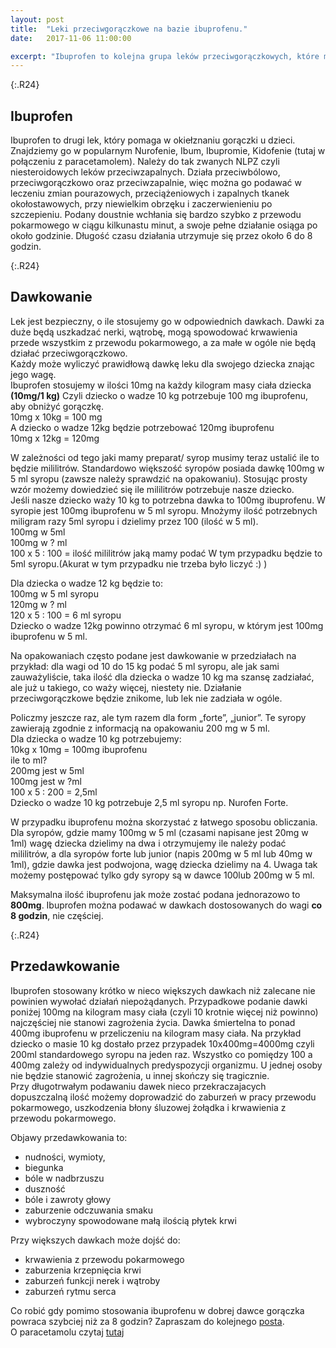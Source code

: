 ```yaml
---
layout: post
title:  "Leki przeciwgorączkowe na bazie ibuprofenu."
date:   2017-11-06 11:00:00

excerpt: "Ibuprofen to kolejna grupa leków przeciwgorączkowych, które możemy podać dzieciom.Jak działa, dawkowanie i bezpieczeństwo stosowania. To wszystko w dzisiejszym poście. O paracetamolu możecie przeczytać w poprzednim [poście](http://koniczynka-med.pl/2017/11/03/leki-przeciwgoraczkowe-paracetamol.html)."
---
```


{:.R24}
## Ibuprofen

Ibuprofen to drugi lek, który pomaga w okiełznaniu gorączki u dzieci. Znajdziemy go w popularnym Nurofenie, Ibum, Ibupromie, Kidofenie (tutaj w połączeniu z paracetamolem). Należy do tak zwanych NLPZ czyli niesteroidowych leków przeciwzapalnych. Działa przeciwbólowo, przeciwgorączkowo oraz przeciwzapalnie, więc można go podawać w leczeniu zmian pourazowych, przeciążeniowych i zapalnych tkanek okołostawowych, przy niewielkim obrzęku i zaczerwienieniu po szczepieniu. Podany doustnie wchłania się bardzo szybko z przewodu pokarmowego w ciągu kilkunastu minut, a swoje pełne działanie osiąga po około godzinie. Długość czasu działania utrzymuje się przez około 6 do 8 godzin. 

{:.R24}
## Dawkowanie

Lek jest bezpieczny, o ile stosujemy go w odpowiednich dawkach. Dawki za duże będą uszkadzać nerki, wątrobę, mogą spowodować krwawienia przede wszystkim z przewodu pokarmowego, a za małe w ogóle nie będą działać przeciwgorączkowo.  
Każdy może wyliczyć prawidłową dawkę leku dla swojego dziecka znając jego wagę.  
Ibuprofen stosujemy w ilości 10mg na każdy kilogram masy ciała dziecka **(10mg/1 kg)** Czyli dziecko o wadze 10 kg potrzebuje 100 mg ibuprofenu, aby obniżyć gorączkę.  
10mg x 10kg = 100 mg  
A dziecko o wadze 12kg będzie potrzebować 120mg ibuprofenu  
10mg x 12kg = 120mg  

W zależności od tego jaki mamy preparat/ syrop musimy teraz ustalić ile to będzie mililitrów. Standardowo większość syropów posiada dawkę 100mg w 5 ml syropu (zawsze należy sprawdzić na opakowaniu). Stosując prosty wzór możemy dowiedzieć się ile mililitrów potrzebuje nasze dziecko.  
Jeśli nasze dziecko waży 10 kg to potrzebna dawka to 100mg ibuprofenu. W syropie jest 100mg ibuprofenu w 5 ml syropu. Mnożymy ilość potrzebnych miligram razy 5ml syropu i dzielimy przez 100 (ilość w 5 ml).  
100mg w 5ml  
100mg w ? ml  
100 x 5 : 100 = ilość mililitrów jaką mamy podać
W tym przypadku będzie to 5ml syropu.(Akurat w tym przypadku nie trzeba było liczyć :) )

Dla dziecka o wadze 12 kg będzie to:  
100mg w 5 ml syropu  
120mg w ? ml  
120 x 5 : 100 = 6 ml syropu  
Dziecko o wadze 12kg powinno otrzymać 6 ml syropu, w którym jest 100mg ibuprofenu w 5 ml. 

Na opakowaniach często podane jest dawkowanie w przedziałach na przykład: dla wagi od 10 do 15 kg podać 5 ml syropu, ale jak sami zauważyliście, taka ilość dla dziecka o wadze 10 kg ma szansę zadziałać, ale już u takiego, co waży więcej, niestety nie. Działanie przeciwgorączkowe będzie znikome, lub lek nie zadziała w ogóle.

Policzmy jeszcze raz, ale tym razem dla form „forte”, „junior”. Te syropy zawierają zgodnie z informacją na opakowaniu 200 mg w 5 ml.  
Dla dziecka o wadze 10 kg potrzebujemy:  
10kg x 10mg = 100mg ibuprofenu  
ile to ml?  
200mg jest w 5ml  
100mg jest w ?ml  
100 x 5 : 200 = 2,5ml  
Dziecko o wadze 10 kg potrzebuje 2,5 ml syropu np. Nurofen Forte.

W przypadku ibuprofenu można skorzystać z łatwego sposobu obliczania.  
Dla syropów, gdzie mamy 100mg w 5 ml (czasami napisane jest 20mg w 1ml) wagę dziecka dzielimy na dwa i otrzymujemy ile należy podać mililitrów, a dla syropów forte lub junior (napis 200mg w 5 ml lub 40mg w 1ml), gdzie dawka jest podwojona, wagę dziecka dzielimy na 4. Uwaga tak możemy postępować tylko gdy syropy są w dawce 100lub 200mg w 5 ml. 

Maksymalna ilość ibuprofenu jak może zostać podana jednorazowo to **800mg**. 
Ibuprofen można podawać w dawkach dostosowanych do wagi **co 8 godzin**, nie częściej. 

{:.R24}
## Przedawkowanie

Ibuprofen stosowany krótko w nieco większych dawkach niż zalecane nie powinien wywołać działań niepożądanych. 
Przypadkowe podanie dawki poniżej 100mg na kilogram masy ciała (czyli 10 krotnie więcej niż powinno) najczęściej nie stanowi zagrożenia życia. Dawka śmiertelna to ponad 400mg ibuprofenu w przeliczeniu na kilogram masy ciała. Na przykład dziecko o masie 10 kg dostało przez przypadek 10x400mg=4000mg czyli 200ml standardowego syropu na jeden raz. Wszystko co pomiędzy 100 a 400mg zależy od indywidualnych predyspozycji organizmu. U jednej osoby nie będzie stanowić zagrożenia, u innej skończy się tragicznie.  
Przy długotrwałym podawaniu dawek nieco przekraczajacych dopuszczalną ilość możemy doprowadzić do zaburzeń w pracy przewodu pokarmowego, uszkodzenia błony śluzowej żołądka i krwawienia z przewodu pokarmowego.

Objawy przedawkowania to:
* nudności, wymioty,
* biegunka
* bóle w nadbrzuszu 
* duszność
* bóle i zawroty głowy
* zaburzenie odczuwania smaku
* wybroczyny spowodowane małą ilością płytek krwi

Przy większych dawkach może dojść do:
* krwawienia z przewodu pokarmowego
* zaburzenia krzepnięcia krwi
* zaburzeń funkcji nerek i wątroby
* zaburzeń rytmu serca 

Co robić gdy pomimo stosowania ibuprofenu w dobrej dawce gorączka powraca szybciej niż za 8 godzin? Zapraszam do kolejnego [posta](http://koniczynka-med.pl/2017/11/10/laczenie-lekow-przeciwgoraczkowych.html).  
O paracetamolu czytaj [tutaj](http://koniczynka-med.pl/2017/11/03/leki-przeciwgoraczkowe-paracetamol.html)






